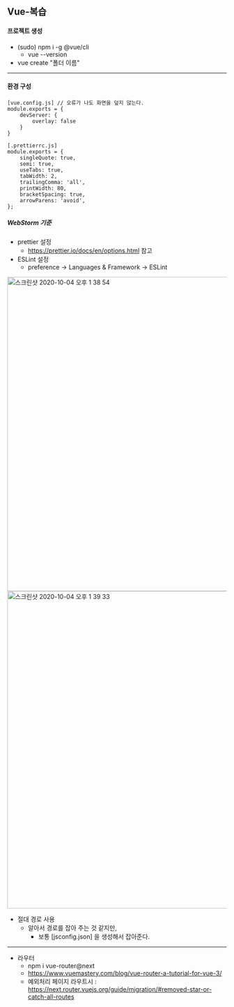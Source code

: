 ## Vue-복습

#### 프로젝트 생성
* (sudo) npm i -g @vue/cli
    * vue --version
* vue create "폴더 이름"
---
#### 환경 구성  
```
[vue.config.js] // 오류가 나도 화면을 덮지 않는다.
module.exports = {
    devServer: {
        overlay: false
    }
} 

[.prettierrc.js]
module.exports = {
    singleQuote: true,
    semi: true,
    useTabs: true,
    tabWidth: 2,
    trailingComma: 'all',
    printWidth: 80,
    bracketSpacing: true,
    arrowParens: 'avoid',
};
```
##### WebStorm 기준 
* prettier 설정
    * https://prettier.io/docs/en/options.html 참고
* ESLint 설정
    * preference -> Languages & Framework -> ESLint
<img width="721" alt="스크린샷 2020-10-04 오후 1 38 54" src="https://user-images.githubusercontent.com/53853730/95007132-1afa7b80-0647-11eb-8b59-422ef419d6d8.png">
<img width="728" alt="스크린샷 2020-10-04 오후 1 39 33" src="https://user-images.githubusercontent.com/53853730/95007135-2057c600-0647-11eb-8392-ff86fc47fc2a.png">

* 절대 경로 사용
    * 알아서 경로를 잡아 주는 것 같지만, 
        * 보통 [jsconfig.json] 을 생성해서 잡아준다.
---
* 라우터
    * npm i vue-router@next
    * https://www.vuemastery.com/blog/vue-router-a-tutorial-for-vue-3/
    * 예외처리 페이지 라우트시 : https://next.router.vuejs.org/guide/migration/#removed-star-or-catch-all-routes


